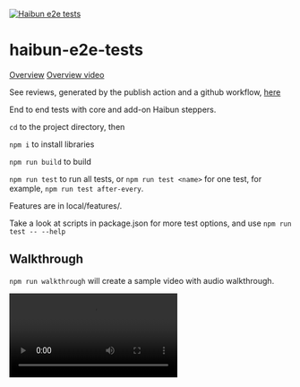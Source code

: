 [![Haibun e2e tests](https://github.com/withhaibun/haibun-e2e-tests/actions/workflows/test.yml/badge.svg)](https://github.com/withhaibun/haibun-e2e-tests/actions/workflows/test.yml)

# haibun-e2e-tests

[Overview](OVERVIEW.md) [Overview video](https://withhaibun.github.io/haibun-e2e-tests//vcapture-20250513.webm)

See reviews, generated by the publish action and a github workflow,
[here](https://withhaibun.github.io/haibun-e2e-tests/reviews/dashboard.html)

End to end tests with core and add-on Haibun steppers.

`cd` to the project directory, then

`npm i` to install libraries

`npm run build` to build

`npm run test` to run all tests, or `npm run test <name>` for one test, for example, `npm run test after-every`.

Features are in local/features/.

Take a look at scripts in package.json for more test options, and use `npm run test -- --help`

## Walkthrough

`npm run walkthrough` will create a sample video with audio walkthrough.

<video controls>
  <source src="https://github.com/withhaibun/haibun-e2e-tests/blob/main/vcapture-20250513.webm" type="video/webm">
  Your browser does not support the video tag.
</video>


